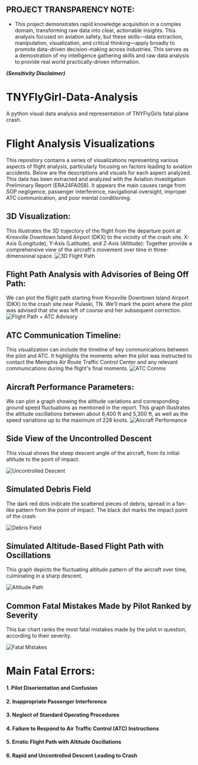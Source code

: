 ## PROJECT TRANSPARENCY NOTE:
- This project demonstrates rapid knowledge acquisition in a complex domain, transforming raw data into clear, actionable insights. This analysis focused on aviation safety, but these skills—data extraction, manipulation, visualization, and critical thinking—apply broadly to promote data-driven decision-making across industries. This serves as a demostration of my intelligence gathering skills and raw data analysis to provide real world practically-driven information.


_**(Sensitivity Disclaimer)**_

# TNYFlyGirl-Data-Analysis
A python visual data analysis and representation of TNYFlyGirls fatal plane crash.
# Flight Analysis Visualizations


This repository contains a series of visualizations representing various aspects of flight analysis, particularly focusing on factors leading to aviation accidents. Below are the descriptions and visuals for each aspect analyzed. This data has been extracted and analyzed with the Aviation Investigation Preliminary Report (ERA24FA058). It appears the main causes range from SOP negligence, passenger interference, navigational oversight, improper ATC communication, and poor mental conditioning.

## 3D Visualization:
This illustrates the 3D trajectory of the flight from the departure point at Knoxville Downtown Island Airport (DKX) to the vicinity of the crash site.
X-Axis (Longitude), Y-Axis (Latitude), and Z-Axis (Altitude): Together provide a comprehensive view of the aircraft's movement over time in three-dimensional space.
![3D Flight Path](3d-flight-path.png)

## Flight Path Analysis with Advisories of Being Off Path:
We can plot the flight path starting from Knoxville Downtown Island Airport (DKX) to the crash site near Pulaski, TN.
We'll mark the point where the pilot was advised that she was left of course and her subsequent correction.
![Flight Path + ATC Advisory](ATC-path-advisory.png)

## ATC Communication Timeline:
This visualization can include the timeline of key communications between the pilot and ATC.
It highlights the moments when the pilot was instructed to contact the Memphis Air Route Traffic Control Center and any relevant communications during the flight's final moments.
![ATC Comms](ATC-comms.png)

## Aircraft Performance Parameters:
We can plot a graph showing the altitude variations and corresponding ground speed fluctuations as mentioned in the report.
This graph illustrates the altitude oscillations between about 6,400 ft and 5,300 ft, as well as the speed variations up to the maximum of 228 knots.
![Aircraft Performance](aircraft-performance.png)

## Side View of the Uncontrolled Descent
This visual shows the steep descent angle of the aircraft, from its initial altitude to the point of impact.

![Uncontrolled Descent](descent-.png)

## Simulated Debris Field
The dark red dots indicate the scattered pieces of debris, spread in a fan-like pattern from the point of impact. The black dot marks the impact point of the crash.

![Debris Field](debris_field_image.png)

## Simulated Altitude-Based Flight Path with Oscillations
This graph depicts the fluctuating altitude pattern of the aircraft over time, culminating in a sharp descent.

![Altitude Path](flight-path.png)

## Common Fatal Mistakes Made by Pilot Ranked by Severity
This bar chart ranks the most fatal mistakes made by the pilot in question, according to their severity.

![Fatal Mistakes](failure-observations.png)

# Main Fatal Errors:
#### 1. Pilot Disorientation and Confusion
#### 2. Inappropriate Passenger Interference
#### 3. Neglect of Standard Operating Procedures
#### 4. Failure to Respond to Air Traffic Control (ATC) Instructions
#### 5. Erratic Flight Path with Altitude Oscillations
#### 6. Rapid and Uncontrolled Descent Leading to Crash
